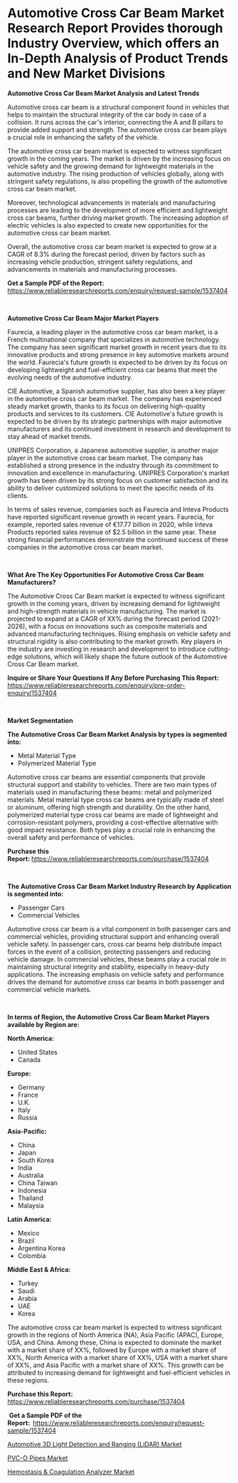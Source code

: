 <p><h1>Automotive Cross Car Beam Market Research Report Provides thorough Industry Overview, which offers an In-Depth Analysis of Product Trends and New Market Divisions</h1></p><p><strong>Automotive Cross Car Beam Market Analysis and Latest Trends</strong></p>
<p><p>Automotive cross car beam is a structural component found in vehicles that helps to maintain the structural integrity of the car body in case of a collision. It runs across the car's interior, connecting the A and B pillars to provide added support and strength. The automotive cross car beam plays a crucial role in enhancing the safety of the vehicle.</p><p>The automotive cross car beam market is expected to witness significant growth in the coming years. The market is driven by the increasing focus on vehicle safety and the growing demand for lightweight materials in the automotive industry. The rising production of vehicles globally, along with stringent safety regulations, is also propelling the growth of the automotive cross car beam market.</p><p>Moreover, technological advancements in materials and manufacturing processes are leading to the development of more efficient and lightweight cross car beams, further driving market growth. The increasing adoption of electric vehicles is also expected to create new opportunities for the automotive cross car beam market.</p><p>Overall, the automotive cross car beam market is expected to grow at a CAGR of 8.3% during the forecast period, driven by factors such as increasing vehicle production, stringent safety regulations, and advancements in materials and manufacturing processes.</p></p>
<p><strong>Get a Sample PDF of the Report:&nbsp;</strong> <a href="https://www.reliableresearchreports.com/enquiry/request-sample/1537404">https://www.reliableresearchreports.com/enquiry/request-sample/1537404</a></p>
<p>&nbsp;</p>
<p><strong>Automotive Cross Car Beam Major Market Players</strong></p>
<p><p>Faurecia, a leading player in the automotive cross car beam market, is a French multinational company that specializes in automotive technology. The company has seen significant market growth in recent years due to its innovative products and strong presence in key automotive markets around the world. Faurecia's future growth is expected to be driven by its focus on developing lightweight and fuel-efficient cross car beams that meet the evolving needs of the automotive industry.</p><p>CIE Automotive, a Spanish automotive supplier, has also been a key player in the automotive cross car beam market. The company has experienced steady market growth, thanks to its focus on delivering high-quality products and services to its customers. CIE Automotive's future growth is expected to be driven by its strategic partnerships with major automotive manufacturers and its continued investment in research and development to stay ahead of market trends.</p><p>UNIPRES Corporation, a Japanese automotive supplier, is another major player in the automotive cross car beam market. The company has established a strong presence in the industry through its commitment to innovation and excellence in manufacturing. UNIPRES Corporation's market growth has been driven by its strong focus on customer satisfaction and its ability to deliver customized solutions to meet the specific needs of its clients.</p><p>In terms of sales revenue, companies such as Faurecia and Inteva Products have reported significant revenue growth in recent years. Faurecia, for example, reported sales revenue of €17.77 billion in 2020, while Inteva Products reported sales revenue of $2.5 billion in the same year. These strong financial performances demonstrate the continued success of these companies in the automotive cross car beam market.</p></p>
<p>&nbsp;</p>
<p><strong>What Are The Key Opportunities For Automotive Cross Car Beam Manufacturers?</strong></p>
<p><p>The Automotive Cross Car Beam market is expected to witness significant growth in the coming years, driven by increasing demand for lightweight and high-strength materials in vehicle manufacturing. The market is projected to expand at a CAGR of XX% during the forecast period (2021-2026), with a focus on innovations such as composite materials and advanced manufacturing techniques. Rising emphasis on vehicle safety and structural rigidity is also contributing to the market growth. Key players in the industry are investing in research and development to introduce cutting-edge solutions, which will likely shape the future outlook of the Automotive Cross Car Beam market.</p></p>
<p><strong>Inquire or Share Your Questions If Any Before Purchasing This Report:</strong> <a href="https://www.reliableresearchreports.com/enquiry/pre-order-enquiry/1537404">https://www.reliableresearchreports.com/enquiry/pre-order-enquiry/1537404</a></p>
<p>&nbsp;</p>
<p><strong>Market Segmentation</strong></p>
<p><strong>The Automotive Cross Car Beam Market Analysis by types is segmented into:</strong></p>
<p><ul><li>Metal Material Type</li><li>Polymerized Material Type</li></ul></p>
<p><p>Automotive cross car beams are essential components that provide structural support and stability to vehicles. There are two main types of materials used in manufacturing these beams: metal and polymerized materials. Metal material type cross car beams are typically made of steel or aluminum, offering high strength and durability. On the other hand, polymerized material type cross car beams are made of lightweight and corrosion-resistant polymers, providing a cost-effective alternative with good impact resistance. Both types play a crucial role in enhancing the overall safety and performance of vehicles.</p></p>
<p><strong>Purchase this Report:&nbsp;</strong><a href="https://www.reliableresearchreports.com/purchase/1537404">https://www.reliableresearchreports.com/purchase/1537404</a></p>
<p>&nbsp;</p>
<p><strong>The Automotive Cross Car Beam Market Industry Research by Application is segmented into:</strong></p>
<p><ul><li>Passenger Cars</li><li>Commercial Vehicles</li></ul></p>
<p><p>Automotive cross car beam is a vital component in both passenger cars and commercial vehicles, providing structural support and enhancing overall vehicle safety. In passenger cars, cross car beams help distribute impact forces in the event of a collision, protecting passengers and reducing vehicle damage. In commercial vehicles, these beams play a crucial role in maintaining structural integrity and stability, especially in heavy-duty applications. The increasing emphasis on vehicle safety and performance drives the demand for automotive cross car beams in both passenger and commercial vehicle markets.</p></p>
<p>&nbsp;</p>
<p><strong>In terms of Region, the Automotive Cross Car Beam Market Players available by Region are:</strong></p>
<p>
    <p> <strong> North America: </strong>
        <ul>
            <li>United States</li>
            <li>Canada</li>
        </ul>
        </p> 
    <p> <strong> Europe: </strong>
        <ul>
            <li>Germany</li>
            <li>France</li>
            <li>U.K.</li>
            <li>Italy</li>
            <li>Russia</li>
        </ul>
        </p> 
    <p> <strong> Asia-Pacific: </strong>
        <ul>
            <li>China</li>
            <li>Japan</li>
            <li>South Korea</li>
            <li>India</li>
            <li>Australia</li>
            <li>China Taiwan</li>
            <li>Indonesia</li>
            <li>Thailand</li>
            <li>Malaysia</li>
        </ul>
        </p> 
    <p> <strong> Latin America: </strong>
        <ul>
            <li>Mexico</li>
            <li>Brazil</li>
            <li>Argentina Korea</li>
            <li>Colombia</li>
        </ul>
        </p> 
    <p> <strong> Middle East & Africa: </strong>
        <ul>
            <li>Turkey</li>
            <li>Saudi</li>
            <li>Arabia</li>
            <li>UAE</li>
            <li>Korea</li>
        </ul>
    </p>
    </p>
<p><p>The automotive cross car beam market is expected to witness significant growth in the regions of North America (NA), Asia Pacific (APAC), Europe, USA, and China. Among these, China is expected to dominate the market with a market share of XX%, followed by Europe with a market share of XX%, North America with a market share of XX%, USA with a market share of XX%, and Asia Pacific with a market share of XX%. This growth can be attributed to increasing demand for lightweight and fuel-efficient vehicles in these regions.</p></p>
<p><strong>Purchase this Report: </strong><a href="https://www.reliableresearchreports.com/purchase/1537404">https://www.reliableresearchreports.com/purchase/1537404</a></p>
<p>&nbsp;<strong>Get a Sample PDF of the Report:&nbsp;&nbsp;</strong><a href="https://www.reliableresearchreports.com/enquiry/request-sample/1537404">https://www.reliableresearchreports.com/enquiry/request-sample/1537404</a></p>
<p><strong></strong></p>
<p><p><a href="https://view.publitas.com/reportprime-1/automotive-3d-light-detection-and-ranging-lidar-market-size-growth-and-forecast-from-2023-2030/">Automotive 3D Light Detection and Ranging (LiDAR) Market</a></p><p><a href="https://view.publitas.com/reportprime-1/pvc-o-pipes-market-size-and-growth-market-segmentation-regional-and-country-breakdowns-and-market-trends-for-period-from-2023-2030/">PVC-O Pipes Market</a></p><p><a href="https://view.publitas.com/reportprime-1/hemostasis-coagulation-analyzer-market-challenges-opportunities-and-growth-drivers-and-major-market-players-forecasted-for-period-from-2023-2030/">Hemostasis & Coagulation Analyzer Market</a></p></p>